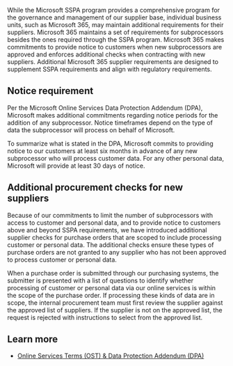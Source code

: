 While the Microsoft SSPA program provides a comprehensive program for the governance and management of our supplier base, individual business units, such as Microsoft 365, may maintain additional requirements for their suppliers. Microsoft 365 maintains a set of requirements for subprocessors besides the ones required through the SSPA program. Microsoft 365 makes commitments to provide notice to customers when new subprocessors are approved and enforces additional checks when contracting with new suppliers. Additional Microsoft 365 supplier requirements are designed to supplement SSPA requirements and align with regulatory requirements.

## Notice requirement

Per the Microsoft Online Services Data Protection Addendum (DPA), Microsoft makes additional commitments regarding notice periods for the addition of any subprocessor. Notice timeframes depend on the type of data the subprocessor will process on behalf of Microsoft.

To summarize what is stated in the DPA, Microsoft commits to providing notice to our customers at least six months in advance of any new subprocessor who will process customer data.  For any other personal data, Microsoft will provide at least 30 days of notice.

## Additional procurement checks for new suppliers

Because of our commitments to limit the number of subprocessors with access to customer and personal data, and to provide notice to customers above and beyond SSPA requirements, we have introduced additional supplier checks for purchase orders that are scoped to include processing customer or personal data. The additional checks ensure these types of purchase orders are not granted to any supplier who has not been approved to process customer or personal data.

When a purchase order is submitted through our purchasing systems, the submitter is presented with a list of questions to identify whether processing of customer or personal data via our online services is within the scope of the purchase order. If processing these kinds of data are in scope, the internal procurement team must first review the supplier against the approved list of suppliers. If the supplier is not on the approved list, the request is rejected with instructions to select from the approved list.

## Learn more

- [Online Services Terms (OST) & Data Protection Addendum (DPA)](https://aka.ms/OST?azure-portal=true)
